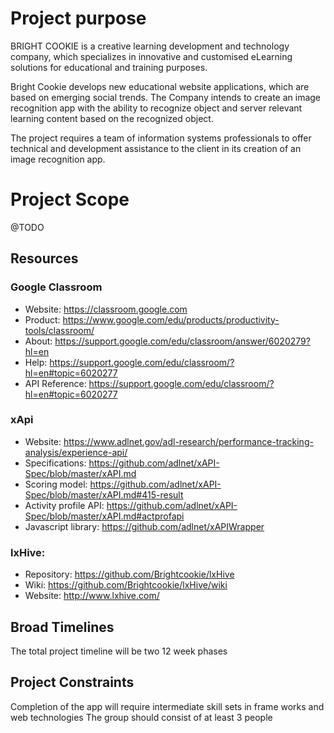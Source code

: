 # Project purpose

BRIGHT COOKIE is a creative learning development and technology company, which specializes in innovative and customised eLearning solutions for educational and training purposes.

Bright Cookie develops new educational website applications, which are based on emerging social trends. The Company intends to create an image recognition app with the ability to recognize object and server relevant learning content based on the recognized object.

The project requires a team of information systems professionals to offer technical and development assistance to the client in its creation of an image recognition app.


# Project Scope

@TODO

## Resources

### Google Classroom

* Website: https://classroom.google.com
* Product: https://www.google.com/edu/products/productivity-tools/classroom/
* About: https://support.google.com/edu/classroom/answer/6020279?hl=en
* Help: https://support.google.com/edu/classroom/?hl=en#topic=6020277
* API Reference: https://support.google.com/edu/classroom/?hl=en#topic=6020277

### xApi

* Website: https://www.adlnet.gov/adl-research/performance-tracking-analysis/experience-api/
* Specifications: https://github.com/adlnet/xAPI-Spec/blob/master/xAPI.md
* Scoring model: https://github.com/adlnet/xAPI-Spec/blob/master/xAPI.md#415-result
* Activity profile API: https://github.com/adlnet/xAPI-Spec/blob/master/xAPI.md#actprofapi
* Javascript library: https://github.com/adlnet/xAPIWrapper

### lxHive:

* Repository: https://github.com/Brightcookie/lxHive
* Wiki: https://github.com/Brightcookie/lxHive/wiki
* Website: http://www.lxhive.com/

## Broad Timelines

The total project timeline will be two 12 week phases

## Project Constraints

Completion of the app will require intermediate skill sets in frame works and web technologies
The group should consist of at least 3 people
